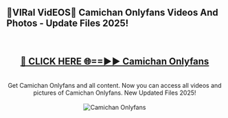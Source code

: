 <h2>🔴VIRal VidEOS🔴 Camichan Onlyfans Videos And Photos - Update Files 2025!</h2>
<br>
<div align="center">
<h2><a href="https://virallinks.top/odZfE0" rel="nofollow">🔴 CLICK HERE 🌐==►► Camichan Onlyfans</a></h2>
<br>
Get Camichan Onlyfans and all content. Now you can access all videos and pictures of Camichan Onlyfans. New Updated Files 2025!
<br>
<br>
<a href="https://virallinks.top/odZfE0" rel="nofollow" data-target="animated-image.originalLink"><img src="https://i.imgur.com/dJHk4Zq.gif)" alt="Camichan Onlyfans" style="max-width: 100%; display: inline-block;" data-target="animated-image.originalImage"></a>
</div>
<br>

